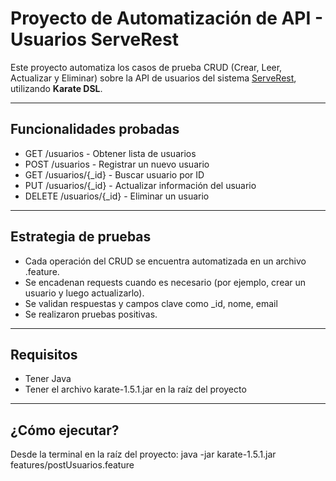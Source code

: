 # Proyecto de Automatización de API - Usuarios ServeRest

Este proyecto automatiza los casos de prueba CRUD (Crear, Leer, Actualizar y Eliminar) sobre la API de usuarios del sistema [ServeRest](https://serverest.dev/), utilizando **Karate DSL**.

---

## Funcionalidades probadas

- GET /usuarios -  Obtener lista de usuarios
- POST /usuarios -  Registrar un nuevo usuario
- GET /usuarios/{_id} - Buscar usuario por ID
- PUT /usuarios/{_id} - Actualizar información del usuario
- DELETE /usuarios/{_id} - Eliminar un usuario

---

## Estrategia de pruebas

- Cada operación del CRUD se encuentra automatizada en un archivo .feature.
- Se encadenan requests cuando es necesario (por ejemplo, crear un usuario y luego actualizarlo).
- Se validan respuestas y campos clave como _id, nome, email
- Se realizaron pruebas positivas.
---

## Requisitos

- Tener Java
- Tener el archivo karate-1.5.1.jar en la raíz del proyecto

---

## ¿Cómo ejecutar?
Desde la terminal en la raíz del proyecto:
java -jar karate-1.5.1.jar features/postUsuarios.feature